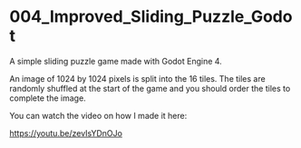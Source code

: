 # 004_Improved_Sliding_Puzzle_Godot
A simple sliding puzzle game made with Godot Engine 4.

An image of 1024 by 1024 pixels is split into the 16 tiles. The tiles are randomly shuffled at the start of the game and you should order the tiles to complete the image.

You can watch the video on how I made it here:

https://youtu.be/zevIsYDnOJo



